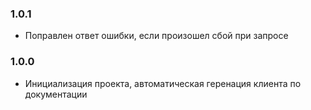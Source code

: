 ### 1.0.1
* Поправлен ответ ошибки, если произошел сбой при запросе

### 1.0.0
* Инициализация проекта, автоматическая геренация клиента по документации